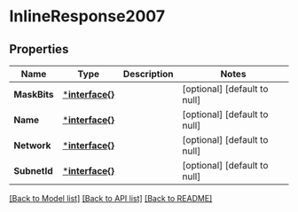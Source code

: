 # InlineResponse2007

## Properties
Name | Type | Description | Notes
------------ | ------------- | ------------- | -------------
**MaskBits** | [***interface{}**](interface{}.md) |  | [optional] [default to null]
**Name** | [***interface{}**](interface{}.md) |  | [optional] [default to null]
**Network** | [***interface{}**](interface{}.md) |  | [optional] [default to null]
**SubnetId** | [***interface{}**](interface{}.md) |  | [optional] [default to null]

[[Back to Model list]](../README.md#documentation-for-models) [[Back to API list]](../README.md#documentation-for-api-endpoints) [[Back to README]](../README.md)


